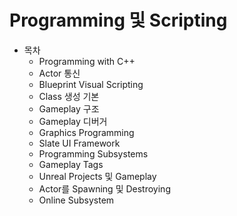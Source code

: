 # Programming 및 Scripting
* 목차
  * Programming with C++
  * Actor 통신
  * Blueprint Visual Scripting
  * Class 생성 기본
  * Gameplay 구조
  * Gameplay 디버거
  * Graphics Programming
  * Slate UI Framework
  * Programming Subsystems
  * Gameplay Tags
  * Unreal Projects 및 Gameplay
  * Actor를 Spawning 및 Destroying 
  * Online Subsystem

